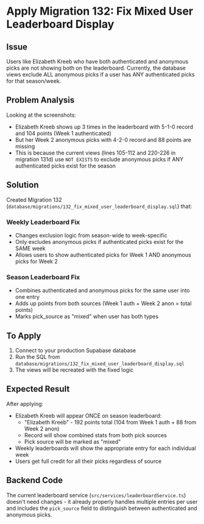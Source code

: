 # Apply Migration 132: Fix Mixed User Leaderboard Display

## Issue
Users like Elizabeth Kreeb who have both authenticated and anonymous picks are not showing both on the leaderboard. Currently, the database views exclude ALL anonymous picks if a user has ANY authenticated picks for that season/week.

## Problem Analysis
Looking at the screenshots:
- Elizabeth Kreeb shows up 3 times in the leaderboard with 5-1-0 record and 104 points (Week 1 authenticated)
- But her Week 2 anonymous picks with 4-2-0 record and 88 points are missing
- This is because the current views (lines 105-112 and 220-226 in migration 131d) use `NOT EXISTS` to exclude anonymous picks if ANY authenticated picks exist for the season

## Solution
Created Migration 132 (`database/migrations/132_fix_mixed_user_leaderboard_display.sql`) that:

### Weekly Leaderboard Fix
- Changes exclusion logic from season-wide to week-specific
- Only excludes anonymous picks if authenticated picks exist for the SAME week
- Allows users to show authenticated picks for Week 1 AND anonymous picks for Week 2

### Season Leaderboard Fix  
- Combines authenticated and anonymous picks for the same user into one entry
- Adds up points from both sources (Week 1 auth + Week 2 anon = total points)
- Marks pick_source as "mixed" when user has both types

## To Apply
1. Connect to your production Supabase database
2. Run the SQL from `database/migrations/132_fix_mixed_user_leaderboard_display.sql`
3. The views will be recreated with the fixed logic

## Expected Result
After applying:
- Elizabeth Kreeb will appear ONCE on season leaderboard:
  - "Elizabeth Kreeb" - 192 points total (104 from Week 1 auth + 88 from Week 2 anon)
  - Record will show combined stats from both pick sources
  - Pick source will be marked as "mixed"
- Weekly leaderboards will show the appropriate entry for each individual week
- Users get full credit for all their picks regardless of source

## Backend Code
The current leaderboard service (`src/services/leaderboardService.ts`) doesn't need changes - it already properly handles multiple entries per user and includes the `pick_source` field to distinguish between authenticated and anonymous picks.